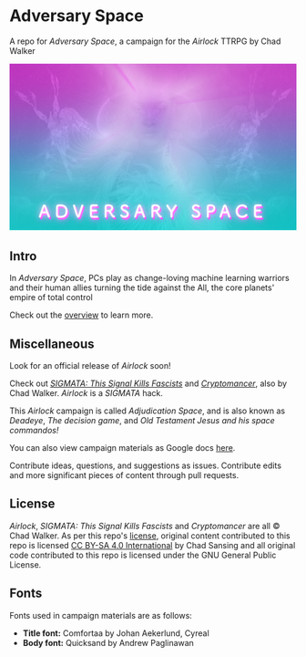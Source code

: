 # Adversary Space
A repo for *Adversary Space*, a campaign for the *Airlock* TTRPG by Chad Walker

![Adversary Space banner](/images/adversary-space-title-1.png)

## Intro

In *Adversary Space*, PCs play as change-loving machine learning warriors and their human allies turning the tide against the All, the core planets' empire of total control

Check out the [overview](/player-resources/overview.md) to learn more.

## Miscellaneous

Look for an official release of *Airlock* soon!

Check out [*SIGMATA: This Signal Kills Fascists*](https://www.drivethrurpg.com/product/247973/SIGMATA-This-Signal-Kills-Fascists?src=hottest) and [*Cryptomancer*](http://cryptorpg.com), also by Chad Walker. *Airlock* is a *SIGMATA* hack.

This *Airlock* campaign is called *Adjudication Space*, and is also known as *Deadeye*, *The decision game*, and *Old Testament Jesus and his space commandos!*

You can also view campaign materials as Google docs [here](https://drive.google.com/open?id=1lDMSWNpVNnEiZJyFx04yC4CC5eL1brLt).

Contribute ideas, questions, and suggestions as issues. Contribute edits and more significant pieces of content through pull requests.

## License

*Airlock*, *SIGMATA: This Signal Kills Fascists* and *Cryptomancer* are all © Chad Walker. As per this repo's [license](https://github.com/chadsansing/airlock-campaign/blob/master/LICENSE), original content contributed to this repo is licensed [CC BY-SA 4.0 International](https://creativecommons.org/licenses/by-sa/4.0/) by Chad Sansing and all original code contributed to this repo is licensed under the GNU General Public License.

## Fonts

Fonts used in campaign materials are as follows:

- **Title font:** Comfortaa by Johan Aekerlund, Cyreal
- **Body font:** Quicksand by Andrew Paglinawan
